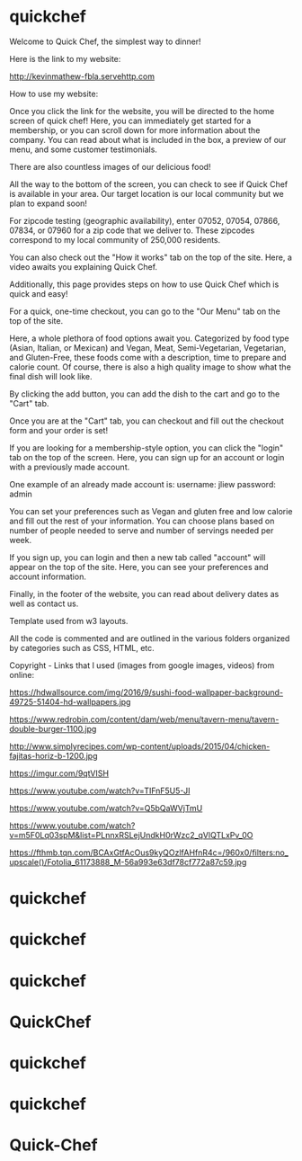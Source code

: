 # quickchef

Welcome to Quick Chef, the simplest way to dinner!


Here is the link to my website: 

http://kevinmathew-fbla.servehttp.com

How to use my website:

Once you click the link for the website, you will be directed to the home screen of quick chef! 
Here, you can immediately get started for a membership, or you can scroll down for more information about the company. 
You can read about what is included in the box, a preview of our menu, and some customer testimonials.

There are also countless images of our delicious food!

All the way to the bottom of the screen, you can check to see if Quick Chef is available in your area. 
Our target location is our local community but we plan to expand soon!

For zipcode testing (geographic availability), enter 07052, 07054, 07866, 07834, or 07960 for a zip code that we deliver to. These zipcodes correspond to my local community of 250,000 residents. 

You can also check out the "How it works" tab on the top of the site. Here, a video awaits you explaining Quick Chef.

Additionally, this page provides steps on how to use Quick Chef which is quick and easy!

For a quick, one-time checkout, you can go to the "Our Menu" tab on the top of the site.

Here, a whole plethora of food options await you. Categorized by food type (Asian, Italian, or Mexican) and Vegan, Meat, Semi-Vegetarian, Vegetarian, and Gluten-Free, these foods come with a description, time to prepare and calorie count. Of course, there is also a high quality image to show what the final dish will look like.

By clicking the add button, you can add the dish to the cart and go to the "Cart" tab.

Once you are at the "Cart" tab, you can checkout and fill out the checkout form and your order is set!

If you are looking for a membership-style option, you can click the "login" tab on the top of the screen. Here, you can sign up for an account or login with a previously made account. 

One example of an already made account is: username: jliew  password: admin

You can set your preferences such as Vegan and gluten free and low calorie and fill out the rest of your information. You can choose plans based on number of people needed to serve and number of servings needed per week.

If you sign up, you can login and then a new tab called "account" will appear on the top of the site. Here, you can see your preferences and account information.

Finally, in the footer of the website, you can read about delivery dates as well as contact us.

Template used from w3 layouts.

All the code is commented and are outlined in the various folders organized by categories such as CSS, HTML, etc.

Copyright - Links that I used (images from google images, videos) from online:

https://hdwallsource.com/img/2016/9/sushi-food-wallpaper-background-49725-51404-hd-wallpapers.jpg

https://www.redrobin.com/content/dam/web/menu/tavern-menu/tavern-double-burger-1100.jpg

http://www.simplyrecipes.com/wp-content/uploads/2015/04/chicken-fajitas-horiz-b-1200.jpg

https://imgur.com/9qtVISH

https://www.youtube.com/watch?v=TIFnF5U5-JI

https://www.youtube.com/watch?v=Q5bQaWVjTmU

https://www.youtube.com/watch?v=m5F0Lq03spM&list=PLnnxRSLejUndkH0rWzc2_qVlQTLxPv_0O

https://fthmb.tqn.com/BCAxGtfAcOus9kyQOzlfAHfnR4c=/960x0/filters:no_upscale()/Fotolia_61173888_M-56a993e63df78cf772a87c59.jpg


# quickchef
# quickchef
# quickchef
# QuickChef
# quickchef
# quickchef
# Quick-Chef
